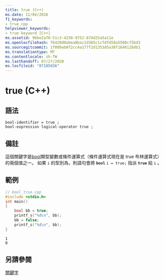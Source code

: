 ```yaml
---
title: true (C++)
ms.date: 11/04/2016
f1_keywords:
- true_cpp
helpviewer_keywords:
- true keyword [C++]
ms.assetid: 96be2a70-51c3-4250-9752-874d25a5a11e
ms.openlocfilehash: f6420d0abea8bac1d385c1cfdfd58a5500cf5bd3
ms.sourcegitcommit: 1f009ab0f2cc4a177f2d1353d5a38f164612bdb1
ms.translationtype: MT
ms.contentlocale: zh-TW
ms.lasthandoff: 07/27/2020
ms.locfileid: "87185836"
---
```

# <a name="true-c"></a>true (C++)

## <a name="syntax"></a>語法

```
bool-identifier = true ;
bool-expression logical-operator true ;
```

## <a name="remarks"></a>備註

這個關鍵字是[bool](../cpp/bool-cpp.md)類型變數或條件運算式（條件運算式現在是 true 布林運算式）的兩個值之一。 如果 `i` 的型別為，則語句會將 **`bool`** `i = true;` 指派 **`true`** 給 `i` 。

## <a name="example"></a>範例

```cpp
// bool_true.cpp
#include <stdio.h>
int main()
{
    bool bb = true;
    printf_s("%d\n", bb);
    bb = false;
    printf_s("%d\n", bb);
}
```

```Output
1
0
```

## <a name="see-also"></a>另請參閱

[關鍵字](../cpp/keywords-cpp.md)
